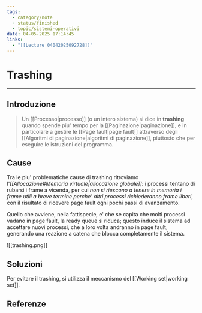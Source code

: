 ```yaml
---
tags:
  - category/note
  - status/finished
  - topic/sistemi-operativi
date: 04-05-2025 17:14:45
links:
  - "[[Lecture 04042025092728]]"
---
```

# Trashing
---
## Introduzione
> Un [[Processo|processo]] (o un intero sistema) si dice in **trashing** quando spende piu' tempo per la [[Paginazione|paginazione]], e in particolare a gestire le [[Page fault|page fault]] attraverso degli [[Algoritmi di paginazione|algoritmi di paginazione]], piuttosto che per eseguire le istruzioni del programma.

## Cause
Tra le piu' problematiche cause di trashing ritroviamo l'_[[Allocazione#Memoria virtuale|allocazione globale]]_: i processi tentano di rubarsi i frame a vicenda, per cui _non si riescono a tenere in memoria i frame utili a breve termine perche' altri processi richiederanno frame liberi_, con il risultato di ricevere page fault ogni pochi passi di avanzamento.

Quello che avviene, nella fattispecie, e' che se capita che molti processi vadano in page fault, la ready queue si riduca; questo induce il sistema ad accettare nuovi processi, che a loro volta andranno in page fault, generando una reazione a catena che blocca completamente il sistema.

![[trashing.png]]

## Soluzioni
Per evitare il trashing, si utilizza il meccanismo del [[Working set|working set]].

## Referenze